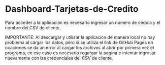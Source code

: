 # Dashboard-Tarjetas-de-Credito

Para acceder a la aplicación es necesario ingresar un número de cédula y el nombre del CSV de cliente.

IMPORTANTE: Al descargar y utilizar la aplicacion de manera local no hay problema al cargar los datos, pero si se utiliza el link de GitHub Pages en ocaciones se da un error al cargar los archivos al abrir por primera vez el programa, en ese caso es necesario regargar la pagina e intentar ingresar nuevamente con las credenciales del CSV de cliente.
